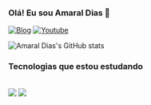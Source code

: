 ### Olá! Eu sou Amaral Dias 👋

[![Blog](https://img.shields.io/badge/Instagram-E4405F?style=for-the-badge&logo=instagram&logoColor=white)](https://instagram.com/eadamarall)
[![Youtube](https://img.shields.io/badge/YouTube-FF0000?style=for-the-badge&logo=youtube&logoColor=white)](https://instagram.com/eadamarall)

![Amaral Dias's GitHub stats](https://github-readme-stats.vercel.app/api?username=eadamaral&show_icons=true&theme=dracula)

### Tecnologias que estou estudando

<div style="display: inline_block"><br/>
<img alingn= alt="Dart" src="https://img.shields.io/badge/Dart-0175C2?style=for-the-badge&logo=dart&logoColor=white" />
<img alingn= alt="Flutter" src="https://img.shields.io/badge/Flutter-02569B?style=for-the-badge&logo=flutter&logoColor=white" />
</div>
